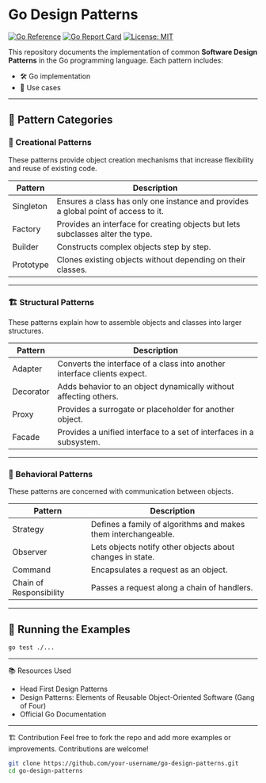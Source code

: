 # Go Design Patterns
[![Go Reference](https://pkg.go.dev/badge/github.com/Zubayear/design-pattern-go.svg)](https://pkg.go.dev/github.com/Zubayear/design-pattern-go)
[![Go Report Card](https://goreportcard.com/badge/github.com/Zubayear/design-pattern-go)](https://goreportcard.com/report/github.com/Zubayear/design-pattern-go)
[![License: MIT](https://img.shields.io/badge/License-MIT-yellow.svg)](LICENSE)

This repository documents the implementation of common **Software Design Patterns** in the Go programming language. Each pattern includes:

- 🛠️ Go implementation
- 📘 Use cases

---

## 📐 Pattern Categories

### 🔨 Creational Patterns
These patterns provide object creation mechanisms that increase flexibility and reuse of existing code.

| Pattern    | Description |
|------------|-------------|
| Singleton  | Ensures a class has only one instance and provides a global point of access to it. |
| Factory    | Provides an interface for creating objects but lets subclasses alter the type. |
| Builder    | Constructs complex objects step by step. |
| Prototype  | Clones existing objects without depending on their classes. |

---

### 🏗️ Structural Patterns
These patterns explain how to assemble objects and classes into larger structures.

| Pattern     | Description |
|-------------|-------------|
| Adapter     | Converts the interface of a class into another interface clients expect. |
| Decorator   | Adds behavior to an object dynamically without affecting others. |
| Proxy       | Provides a surrogate or placeholder for another object. |
| Facade      | Provides a unified interface to a set of interfaces in a subsystem. |

---

### 🔁 Behavioral Patterns
These patterns are concerned with communication between objects.

| Pattern     | Description |
|-------------|-------------|
| Strategy    | Defines a family of algorithms and makes them interchangeable. |
| Observer    | Lets objects notify other objects about changes in state. |
| Command     | Encapsulates a request as an object. |
| Chain of Responsibility | Passes a request along a chain of handlers. |

---

## 🧪 Running the Examples

```bash
go test ./...
```

---
📚 Resources Used
* Head First Design Patterns
* Design Patterns: Elements of Reusable Object-Oriented Software (Gang of Four)
* Official Go Documentation

---
🏗️ Contribution
Feel free to fork the repo and add more examples or improvements. Contributions are welcome!
```bash
git clone https://github.com/your-username/go-design-patterns.git
cd go-design-patterns
```
